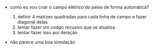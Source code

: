 + como eu vou criar o campo elétrico do peixe de forma automática? 

     1. definir 4 matrzes quadradas para cada linha de campo e fazer diagonal delas 
     2. tentar fazer um codgo recusivo que se atualiza 
     3. tentar fazer isso por iteração
  
+ não parece uma boa simulação
